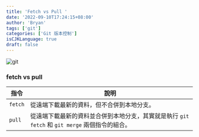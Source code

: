 ```yaml
---
title: 'Fetch vs Pull '
date: '2022-09-10T17:24:15+08:00'
author: 'Bryan'
tags: ['git']
categories: ['Git 版本控制']
isCJKLanguage: true
draft: false
---
```

![git](/images/Git/banner.jpeg)

### fetch vs pull
| 指令    | 說明                                                                                           |
| ------- | ---------------------------------------------------------------------------------------------- |
| `fetch` | 從遠端下載最新的資料，但不合併到本地分支。                                                     |
| `pull`  | 從遠端下載最新的資料並合併到本地分支，其實就是執行 `git fetch` 和 `git merge` 兩個指令的組合。 |